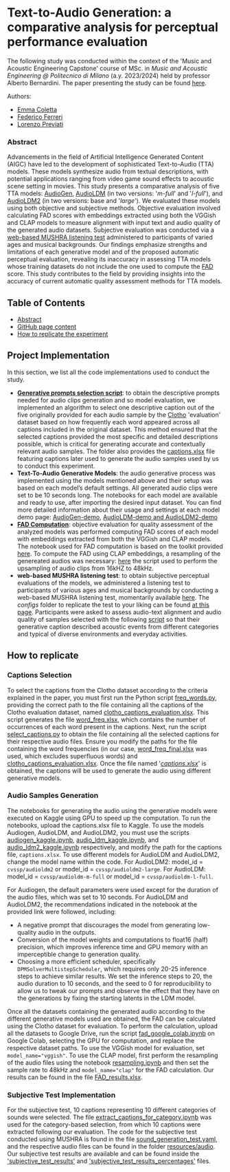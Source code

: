 # Text-to-Audio Generation: a comparative analysis for perceptual performance evaluation 
The following study was conducted within the context of the 'Music and Acoustic Engineering Capstone' course of MSc. in _Music and Acoustic Engineering @ Politecnico di Milano_ (a.y. 2023/2024) held by professor Alberto Bernardini. The paper presenting the study can be found [here](assets/MAE_Capstone_28june.pdf).

Authors:

- [Emma Coletta](https://github.com/emmaclt)
- [Federico Ferreri](https://github.com/federicoalferreri)
- [Lorenzo Previati](https://github.com/LorenzoPreviati22)


### Abstract
Advancements in the field of Artificial Intelligence Generated Content (AIGC) have led to the development of sophisticated Text-to-Audio (TTA) models. These models synthesize audio from textual descriptions, with potential applications ranging from video game sound effects to acoustic scene setting in movies. This study presents a comparative analysis of five TTA models: [AudioGen](https://arxiv.org/pdf/2209.15352), [AudioLDM](https://arxiv.org/pdf/2301.12503) (in two versions: '_m-full_' and '_l-full_'), and [AudioLDM2](https://ieeexplore.ieee.org/stamp/stamp.jsp?arnumber=10530074&casa_token=hya2XRcl9OkAAAAA:ChBk4vUXM8uwiXZHJFXsqWWeI4Zl3r3V5iWA-4k7X1bZ4E6E3J1XtLg9JHl8nkFtegu6f2JB8w&tag=1) (in two versions: base and '_large_'). We evaluated these models using both objective and subjective methods. Objective evaluation involved calculating FAD scores with embeddings extracted using both the VGGish and CLAP models to measure alignment with input text and audio quality of the generated audio datasets. Subjective evaluation was conducted via a [web-based MUSHRA listening test](https://github.com/audiolabs/webMUSHRA/tree/master) administered to participants of varied ages and musical backgrounds. Our findings emphasize strengths and limitations of each generative model and of the proposed automatic perceptual evaluation, revealing its inaccuracy in assessing TTA models whose training datasets do not include the one used to compute the [FAD](https://arxiv.org/pdf/1812.08466) score. This study contributes to the field by providing insights into the accuracy of current automatic quality assessment methods for TTA models. 


## Table of Contents
- [Abstract](#abstract)
- [GitHub page content](#project-implementation)
- [How to replicate the experiment](#how-to-replicate)

## Project Implementation

In this section, we list all the code implementations used to conduct the study. 

- **[Generative prompts selection script](codes_for_the_captions_selection)**: to obtain the descriptive prompts needed for audio clips generation and so model evaluation, we implemented an algorithm to select one descriptive caption out of the five originally provided for each audio sample by the [Clotho](https://zenodo.org/records/3490684) 'evaluation' dataset based on how frequently each word appeared across all captions included in the original dataset. This method ensured that the selected captions provided the most specific and detailed descriptions possible, which is critical for generating accurate and contextually relevant audio samples. The folder also provides the [captions.xlsx](codes_for_the_captions_selection/captions.xlsx) file featuring captions later used to generate the audio samples used by us to conduct this experiment. 
- **Text-To-Audio Generative Models**: the audio generative process was implemented using the models mentioned above and their setup was based on each model’s default settings. All generated audio clips were set to be 10 seconds long. The notebooks for each model are available and ready to use, after importing the desired input dataset. You can find more detailed information about their usage and settings at each model demo page: [AudioGen-demo](https://github.com/facebookresearch/audiocraft/blob/main/demos/audiogen_demo.ipynb), [AudioLDM-demo and AudioLDM2-demo](https://colab.research.google.com/github/sanchit-gandhi/notebooks/blob/main/AudioLDM-2.ipynb#scrollTo=111ebd91-f261-488c-b3f5-371f4eea2423)
- **[FAD Computation](fad_google_colab.ipynb)**: objective evaluation for quality assessment of the analyzed models was performed computing FAD scores of each model with embeddings extracted from both the VGGish and CLAP models. The notebook used for FAD computation is based on the toolkit provided [here](https://github.com/gudgud96/frechet-audio-distance.git). To compute the FAD using CLAP embeddings, a resampling of the genereated audios was necessary: [here](codes_audio_modification_for_subjective_and_fad_clap_evaluation/resampling.ipynb) the script used to perform the upsampling of audio clips from 16kHZ to 48kHz.
- **web-based MUSHRA listening test**: to obtain subjective perceptual evaluations of the models, we administered a listening test to participants of various ages and musical backgrounds by conducting a web-based MUSHRA listening test, momentarily available [here](https://text-to-audio-subjectivetest.000webhostapp.com). The _configs_ folder to replicate the test to your liking can be found [at this page](mushra_configs_folder/configs). Participants were asked to assess audio-text alignment and audio quality of samples selected with the following [script](codes_for_the_captions_selection/code_captions_selection_for_subjective_test/extract_captions_for_category.py) so that their generative caption described acoustic events from different categories and typical of diverse environments and everyday activities.

## How to replicate

### Captions Selection
To select the captions from the Clotho dataset according to the criteria explained in the paper, you must first run the Python script [freq_words.py](codes_for_the_captions_selection/words_frequencies/freq_words.py), providing the correct path to the file containing all the captions of the Clotho evaluation dataset, named [clotho_captions_evaluation.xlsx](codes_for_the_captions_selection/clotho_captions_evaluation.xlsx). This script generates the file [word_freq.xlsx](codes_for_the_captions_selection/words_frequencies/word_freq.xlsx), which contains the number of occurrences of each word present in the captions.
Next, run the script [select_captions.py](codes_for_the_captions_selection/select_captions.py) to obtain the file containing all the selected captions for their respective audio files. Ensure you modify the paths for the file containing the word frequencies (in our case, [word_freq_final.xlsx](codes_for_the_captions_selection/words_frequencies/word_freq_final.xlsx) was used, which excludes superfluous words) and [clotho_captions_evaluation.xlsx](codes_for_the_captions_selection/clotho_captions_evaluation.xlsx). Once the file named '[_captions.xlsx_](codes_for_the_captions_selection/captions.xlsx)' is obtained, the captions will be used to generate the audio using different generative models.


### Audio Samples Generation
The notebooks for generating the audio using the generative models were executed on Kaggle using GPU to speed up the computation. To run the notebooks, upload the captions.xlsx file to Kaggle. To use the models Audiogen, AudioLDM, and AudioLDM2, you must use the scripts [audiogen_kaggle.ipynb](audiogen_kaggle.ipynb), [audio_ldm_kaggle.ipynb](audio_ldm_kaggle.ipynb), and [audio_ldm2_kaggle.ipynb](audio_ldm2_kaggle.ipynb) respectively, and modify the path for the captions file, `captions.xlsx`. To use different models for AudioLDM and AudioLDM2, change the model name within the code. For AudioLDM2: model_id = `cvssp/audioldm2` or model_id = `cvssp/audioldm2-large`. For AudioLDM: model_id =  `cvssp/audioldm-m-full` or model_id =  `cvssp/audioldm-l-full`.

For Audiogen, the default parameters were used except for the duration of the audio files, which was set to 10 seconds. For AudioLDM and AudioLDM2, the recommendations indicated in the notebook at the provided link were followed, including:
- A negative prompt that discourages the model from generating low-quality audio in the outputs.
- Conversion of the model weights and computations to float16 (half) precision, which improves inference time and GPU memory with an imperceptible change to generation quality.
- Choosing a more efficient scheduler, specifically `DPMSolverMultistepScheduler`, which requires only 20-25 inference steps to achieve similar results. We set the inference steps to 20, the audio duration to 10 seconds, and the seed to 0 for reproducibility to allow us to tweak our prompts and observe the effect that they have on the generations by fixing the starting latents in the LDM model.

Once all the datasets containing the generated audio according to the different generative models used are obtained, the FAD can be calculated using the Clotho dataset for evaluation. To perform the calculation, upload all the datasets to Google Drive, run the script [fad_google_colab.ipynb](fad_google_colab.ipynb) on Google Colab, selecting the GPU for computation, and replace the respective dataset paths. To use the VGGish model for evaluation, set `model_name="vggish"`. To use the CLAP model, first perform the resampling of the audio files using the notebook [resampling.ipynb](codes_audio_modification_for_subjective_and_fad_clap_evaluation/resampling.ipynb) and then set the sample rate to 48kHz and `model_name="clap"` for the FAD calculation. Our results can be found in the file [FAD_results.xlsx](results/FAD_results.xlsx).

### Subjective Test Implementation
For the subjective test, 10 captions representing 10 different categories of sounds were selected. The file [extract_captions_for_category.ipynb](codes_for_the_captions_selection/code_captions_selection_for_subjective_test/extract_captions_for_category.py) was used for the category-based selection, from which 10 captions were extracted following our evaluation. The code for the subjective test conducted using MUSHRA is found in the file [sound_generation_test.yaml](mushra_configs_folder/configs/sound_generation_test.yaml), and the respective audio files can be found in the folder [resources/audio](mushra_configs_folder/configs/resources/audio). 
Our subjective test results are available and can be found inside the ['subjective_test_results'](results/subjective_test_results.xlsx) and ['subjective_test_results_percentages'](results/subjective_test_results_percentages.xlsx) files.


